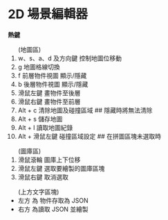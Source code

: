 # 2D 場景編輯器
<strong>熱鍵</strong>
<ol>
  (地圖區)
  <li>w、s、a、d 及方向鍵 控制地圖位移動</li>
  <li>g 地圖格線切換</li>
  <li>f 前層物件視圖 顯示/隱藏</li>
  <li>b 後層物件視圖 顯示/隱藏</li>
  <li>滑鼠左鍵 畫物件至後層</li>
  <li>滑鼠右鍵 畫物件至前層</li>
  <li>Alt + c 清除地圖及碰撞區域 ## 隱藏時將無法清除</li>
  <li>Alt + s 儲存地圖</li>
  <li>Alt + l 讀取地圖紀錄</li>
  <li>Alt + 滑鼠左鍵   碰撞區域設定 ## 在拼圖區塊未選取時</li>
</ol>

<ol>
  (圖庫區)
  <li>滑鼠滾輪 圖庫上下位移

  <li>滑鼠左鍵 選取要繪製的圖庫區塊

  <li>滑鼠右鍵 取消選取
</ol>

<ul>
  (上方文字區塊)
  <li>左方 為 物件存取為 JSON</li>
  <li>右方 為讀取 JSON 並繪製</li>
</ul>
